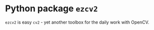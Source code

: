 Python package `ezcv2`
======================

`ezcv2` is easy `cv2` - yet another toolbox for the daily work with OpenCV.
